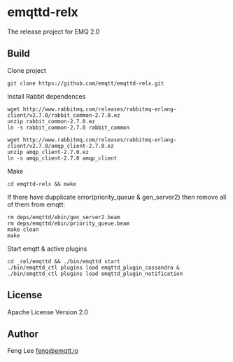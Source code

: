 emqttd-relx
===========

The release project for EMQ 2.0

Build
-----

Clone project

```
git clone https://github.com/emqtt/emqttd-relx.git
```

Install Rabbit dependences

```
wget http://www.rabbitmq.com/releases/rabbitmq-erlang-client/v2.7.0/rabbit_common-2.7.0.ez
unzip rabbit_common-2.7.0.ez
ln -s rabbit_common-2.7.0 rabbit_common

wget http://www.rabbitmq.com/releases/rabbitmq-erlang-client/v2.7.0/amqp_client-2.7.0.ez
unzip amqp_client-2.7.0.ez
ln -s amqp_client-2.7.0 amqp_client
```

Make

```
cd emqttd-relx && make
```

If there have dupplicate error(priority_queue & gen_server2) then remove all of them from emqtt:

```
rm deps/emqttd/ebin/gen_server2.beam 
rm deps/emqttd/ebin/priority_queue.beam 
make clean
make

```

Start emqtt & active plugins

```
cd _rel/emqttd && ./bin/emqttd start
./bin/emqttd_ctl plugins load emqttd_plugin_cassandra & ./bin/emqttd_ctl plugins load emqttd_plugin_notification
```

## License

Apache License Version 2.0

## Author

Feng Lee <feng@emqtt.io>

